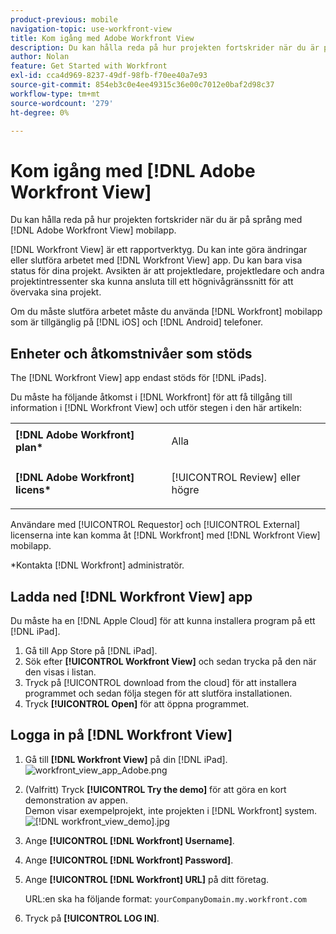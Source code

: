 ```yaml
---
product-previous: mobile
navigation-topic: use-workfront-view
title: Kom igång med Adobe Workfront View
description: Du kan hålla reda på hur projekten fortskrider när du är på språng med [!DNL Adobe Workfront] Visa mobilapp.
author: Nolan
feature: Get Started with Workfront
exl-id: cca4d969-8237-49df-98fb-f70ee40a7e93
source-git-commit: 854eb3c0e4ee49315c36e00c7012e0baf2d98c37
workflow-type: tm+mt
source-wordcount: '279'
ht-degree: 0%

---
```


# Kom igång med [!DNL Adobe Workfront View]

Du kan hålla reda på hur projekten fortskrider när du är på språng med [!DNL Adobe Workfront View] mobilapp.

[!DNL Workfront View] är ett rapportverktyg. Du kan inte göra ändringar eller slutföra arbetet med [!DNL Workfront View] app. Du kan bara visa status för dina projekt. Avsikten är att projektledare, projektledare och andra projektintressenter ska kunna ansluta till ett högnivågränssnitt för att övervaka sina projekt.

Om du måste slutföra arbetet måste du använda [!DNL Workfront] mobilapp som är tillgänglig på [!DNL iOS] och [!DNL Android] telefoner.

## Enheter och åtkomstnivåer som stöds

The [!DNL Workfront View] app endast stöds för [!DNL iPads].

Du måste ha följande åtkomst i [!DNL Workfront] för att få tillgång till information i [!DNL Workfront View] och utför stegen i den här artikeln:

<table style="table-layout:auto"> 
 <col> 
 </col> 
 <col> 
 </col> 
 <tbody> 
  <tr> 
   <td role="rowheader"><strong>[!DNL Adobe Workfront] plan*</strong></td> 
   <td> <p>Alla</p> </td> 
  </tr> 
  <tr> 
   <td role="rowheader"><strong>[!DNL Adobe Workfront] licens*</strong></td> 
   <td> <p>[!UICONTROL Review] eller högre</p> </td> 
  </tr> 
 </tbody> 
</table>

Användare med [!UICONTROL Requestor] och [!UICONTROL External] licenserna inte kan komma åt [!DNL Workfront] med [!DNL Workfront View] mobilapp.

&#42;Kontakta [!DNL Workfront] administratör.

## Ladda ned [!DNL Workfront View] app

Du måste ha en [!DNL Apple Cloud] för att kunna installera program på ett [!DNL iPad].

1. Gå till App Store på [!DNL iPad].
1. Sök efter **[!UICONTROL Workfront View]** och sedan trycka på den när den visas i listan.
1. Tryck på [!UICONTROL download from the cloud] för att installera programmet och sedan följa stegen för att slutföra installationen.
1. Tryck **[!UICONTROL Open]** för att öppna programmet.

## Logga in på [!DNL Workfront View]

1. Gå till **[!DNL Workfront View]** på din [!DNL iPad].\
   ![workfront_view_app_Adobe.png](assets/workfront-view-app-adobe-350x261.png)

1. (Valfritt) Tryck **[!UICONTROL Try the demo]** för att göra en kort demonstration av appen.\
   Demon visar exempelprojekt, inte projekten i [!DNL Workfront] system.\
   ![[!DNL workfront_view_demo].jpg](assets/workfront-view-demo-350x256.jpg)

1. Ange **[!UICONTROL [!DNL Workfront] Username]**.
1. Ange **[!UICONTROL [!DNL Workfront] Password]**.
1. Ange **[!UICONTROL [!DNL Workfront] URL]** på ditt företag.

   URL:en ska ha följande format: `yourCompanyDomain.my.workfront.com`

1. Tryck på **[!UICONTROL LOG IN]**.
